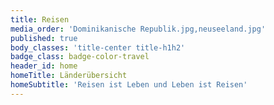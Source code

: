 ```yaml
---
title: Reisen
media_order: 'Dominikanische Republik.jpg,neuseeland.jpg'
published: true
body_classes: 'title-center title-h1h2'
badge_class: badge-color-travel
header_id: home
homeTitle: Länderübersicht
homeSubtitle: 'Reisen ist Leben und Leben ist Reisen'
---
```


